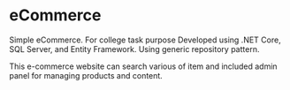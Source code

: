 # eCommerce
Simple eCommerce. For college task purpose
Developed using .NET Core, SQL Server, and Entity Framework. Using generic repository pattern. 

This e-commerce website can search various of item and included admin panel for managing products and content. 

